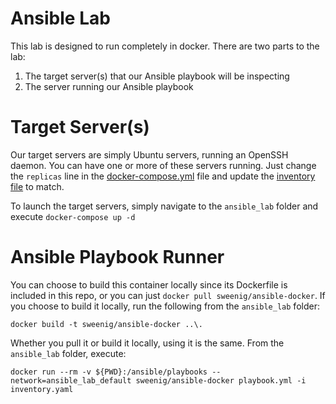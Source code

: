 # Ansible Lab

This lab is designed to run completely in docker. There are two parts to the lab:

1. The target server(s) that our Ansible playbook will be inspecting
2. The server running our Ansible playbook

# Target Server(s)

Our target servers are simply Ubuntu servers, running an OpenSSH daemon. You can have one or more of these servers running. Just change the `replicas` line in the [docker-compose.yml](./docker-compose.yml) file and update the [inventory file](./inventory.yaml) to match.

To launch the target servers, simply navigate to the `ansible_lab` folder and execute `docker-compose up -d`

# Ansible Playbook Runner
You can choose to build this container locally since its Dockerfile is included in this repo, or you can just `docker pull sweenig/ansible-docker`. If you choose to build it locally, run the following from the `ansible_lab` folder:

`docker build -t sweenig/ansible-docker ..\.`

Whether you pull it or build it locally, using it is the same. From the `ansible_lab` folder, execute:

`docker run --rm -v ${PWD}:/ansible/playbooks --network=ansible_lab_default sweenig/ansible-docker playbook.yml -i inventory.yaml`

